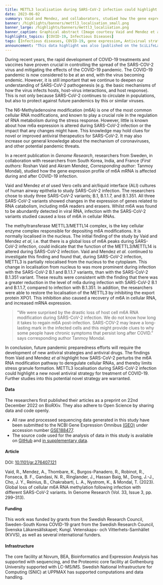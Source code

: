 ```yaml
---
title: METTL3 localisation during SARS-CoV-2 infection could highlight new novel antiviral strategy
date: 2023-06-02
summary: Vaid and Mendez, and collaborators, studied how the gene expression profile of m6A mRNA is affected both during and after COVID-19 infection. All sequencing data and the source code for analysis are shared.
banner: /highlights/banners/mettl3_localisation_small.png
banner_large: /highlights/banners/mettl3_localisation.png
banner_caption: Graphical abstract (Image courtesy Vaid and Mendez et al. (2023)).
highlights_topics: [COVID-19, Infectious Diseases]
tags: [Infectious diseases, COVID-19, gene expression, Antivirual strategy, METTL3, Antiviral, Pandemic Preparedness]
announcement: "This data highlight was also [published on the SciLifeLab Data Platform](https://data.scilifelab.se/highlights/mettl3_localisation/), as the work described in this highlight constitutes data-driven life science. The Platform is a hub for data-driven life science in Sweden, containing multiple relevant resources, tools, and services. It includes information on multiple subjects, including infectious diseases, please check out the [Data Platform](https://data.scilifelab.se/) for more."
---
```


During recent years, the rapid development of COVID-19 treatments and vaccines have proven crucial in controlling the spread of the SARS-COV-2 virus and mitigating the effects of the COVID-19 pandemic. The COVID-19 pandemic is now considered to be at an end, with the virus becoming endemic. However, it is still important that we continue to deepen our understanding of SARS-CoV-2 pathogenesis (e.g. the basic mechanisms of how the virus infects hosts, host-virus interactions, and host response). This is not only because SARS-CoV-2 continues to circulate in populations, but also to protect against future pandemics by this or similar viruses.

The N6-Methyladenosine modification (m6A) is one of the most common cellular RNA modifications, and known to play a crucial role in the regulation of RNA metabolism during the stress response. However, little is known about how m6a expression is altered during SARS-CoV-2 infection or the impact that any changes might have. This knowledge may hold clues for novel or improved antiviral therapeutics for SARS-CoV-2. It may also increase our general knowledge about the mechanism of coronaviruses, and other potential pandemic threats.

In a recent publication in _Genome Research_, researchers from Sweden, in collaboration with researchers from South Korea, India, and France (_First authors:_ Roshan Vaid and Akram Mendez, _Corresponding author:_ Tanmoy Mondal), studied how the gene expression profile of m6A mRNA is affected during and after COVID-19 infection.

Vaid and Mendez _et al_ used Vero cells and air/liquid interface (ALI) cultures of human airway epithelia to study SARS-CoV-2 infection. The researchers chose to study three SARS-CoV-2 variants; B.1, B.1.1.7, and B.1.351. All three SARS-CoV-2 variants showed changes in the expression of genes related to RNA catabolism, including m6A readers and erasers. Whilst m6A was found to be abundantly detected in viral RNA, infection with the SARS-CoV-2 variants studied caused a loss of m6A in cellular RNAs.

The methyltransferase METTL3/METTL14 complex, is the key cellular enzyme complex responsible for depositing m6A modifications. It is normally localised in the nucleus. The initial finding of the study by Vaid and Mendez _et al_, i.e. that there is a global loss of m6A peaks during SARS-CoV-2 infection, could indicate that the function of the METTL3/METTL14 is altered during SARS-CoV-2 infection. Vaid and Mendez _et al._ continued to investigate this finding and found that, during SARS-CoV-2 infection, METTL3 is partially relocalised from the nucleus to the cytoplasm. This change in localisation from nucleus to was more prominent during infection with the SARS-CoV-2 B.1 and B.1.1.7 variants, than with the SARS-CoV-2 B.1.351 variant. These results were consistent with the finding that there was a greater reduction in the level of m6a during infection with SARS-CoV-2 B.1 and B.1.1.7, compared to infection with B.1.351. In addition, the researchers were able to restore the localisation of the METTL3 by inhibiting the export protein XPO1. This inhibition also caused a recovery of m6A in cellular RNA, and increased mRNA expression.

> "We were surprised by the drastic loss of host cell m6A RNA modification during SARS-CoV-2 infection. We do not know how long it takes to regain m6A post-infection. SARS-COV-2 may leave a long-lasting mark in the infected cells and this might provide clues to why some people have chronic symptoms that persist long after COVID.” says corresponding author Tanmoy Mondal.

In conclusion, future pandemic preparedness efforts will require the development of new antiviral strategies and antiviral drugs. The findings from Vaid and Mendez _et al_ highlight how SARS-CoV-2 perturbs the m6A RNA modification pathway to deregulate cellular RNAs, and thereby limits stress granule formation. METTL3 localisation during SARS-CoV-2 infection could highlight a new novel antiviral strategy for treatment of COVID-19. Further studies into this potential novel strategy are warranted.

#### Data

The researchers first published their articles as a preprint on 22nd December 2022 on BioRXiv. They also adhere to Open Science by sharing data and code openly.

- All raw and processed sequencing data generated in this study have been submitted to the NCBI Gene Expression Omnibus [(GEO)](https://www.ncbi.nlm.nih.gov/geo/) under accession number [GSE188477](https://www.ncbi.nlm.nih.gov/geo/query/acc.cgi?acc=GSE188477).
- The source code used for the analysis of data in this study is available on [GitHub](https://github.com/AkramMendez/m6a_sarscov2) and [in supplementary data](https://genome.cshlp.org/content/suppl/2023/03/24/gr.276407.121.DC1).

#### Article

DOI: [10.1101/gr.276407.121](https://doi.org/10.1101/gr.276407.121)

Vaid, R., Mendez, A., Thombare, K., Burgos-Panadero, R., Robinot, R., Fonseca, B. F., Gandasi, N. R., Ringlander, J., Hassan Baig, M., Dong, J.-J., Cho, J. Y., Reinius, B., Chakrabarti, L. A., Nystrom, K., & Mondal, T. (2023). Global loss of cellular m6A RNA methylation following infection with different SARS-CoV-2 variants. In Genome Research (Vol. 33, Issue 3, pp. 299–313).

#### Funding

This work was funded by grants from the Swedish Research Council, Sweden-South Korea COVID-19 grant from the Swedish Research Council, Svenska Läkaresällskapet; Kungl. Vetenskaps- och Vitterhets-Samhället (KVVS), as well as several international funders.

#### Infrastructure

The core facility at Novum, BEA, Bioinformatics and Expression Analysis has supported with sequencing, and the Proteomic core facility at Gothenburg University supported with LC-MS/MS. Swedish National Infrastructure for Computing (SNIC) at UPPMAX has supported computations and data handling.
